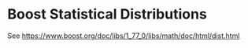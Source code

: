 Boost Statistical Distributions
===============================

See https://www.boost.org/doc/libs/1_77_0/libs/math/doc/html/dist.html
